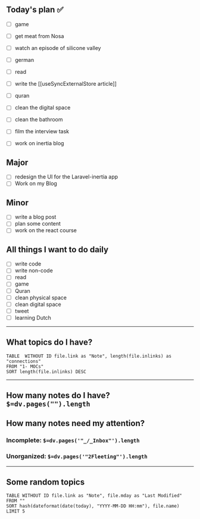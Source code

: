 ## Today's plan ✅

- [ ] game
- [ ] get meat from Nosa
- [ ] watch an episode of silicone valley 
- [ ] german
- [ ] read 
- [ ] write the [[useSyncExternalStore article]]
- [ ] quran
- [ ] clean the digital space
- [ ] clean the bathroom
- [ ] film the interview task
- [ ] work on inertia blog 


## Major

- [ ] redesign the UI for the Laravel-inertia app
- [ ] Work on my Blog

## Minor

- [ ] write a blog post
- [ ] plan some content
- [ ] work on the react course

## All things I want to do daily

- [ ] write code
- [ ] write non-code
- [ ] read
- [ ] game
- [ ] Quran
- [ ] clean physical space
- [ ] clean digital space
- [ ] tweet
- [ ] learning Dutch

---

## What topics do I have?

```dataview
TABLE  WITHOUT ID file.link as "Note", length(file.inlinks) as "connections"
FROM "1- MOCs"
SORT length(file.inlinks) DESC
```

---

## How many notes do I have? `$=dv.pages("").length`

## How many notes need my attention?

### Incomplete: `$=dv.pages('"_/_Inbox"').length`

### Unorganized: `$=dv.pages('"2Fleeting"').length`

---

## Some random topics

```dataview
TABLE WITHOUT ID file.link as "Note", file.mday as "Last Modified"
FROM ""
SORT hash(dateformat(date(today), "YYYY-MM-DD HH:mm"), file.name)
LIMIT 5
```
